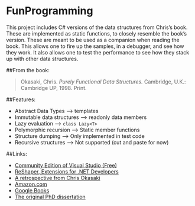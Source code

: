 # FunProgramming
This project includes C# versions of the data structures from Chris’s book.
These are implemented as static functions, to closely resemble the book’s version.
These are meant to be used as a companion when reading the book. This allows one to fire up the samples, in a debugger, and see how they work. It also allows one to test the performance to see how they stack up with other data structures.

##From the book:
>Okasaki, Chris. *Purely Functional Data Structures.* 
>Cambridge, U.K.: Cambridge UP, 1998. Print.

##Features:
- Abstract Data Types --&gt; templates
- Immutable data structures --&gt; readonly data members
- Lazy evaluation --&gt; `class Lazy<T>`
- Polymorphic recursion --&gt; Static member functions
- Structure dumping --&gt; Only implemented in test code
- Recursive structures --&gt; Not supported (cut and paste for now)

##Links:
- [Community Edition of Visual Studio (Free)](https://www.visualstudio.com/vs/community/)
- [ReShaper, Extensions for .NET Developers](https://www.jetbrains.com/resharper/)
- [A retrospective from Chris Okasaki](http://okasaki.blogspot.com/2008/02/ten-years-of-purely-functional-data.html)
- [Amazon.com](https://www.amazon.com/Purely-Functional-Structures-Chris-Okasaki/dp/0521663504/)
- [Google Books](https://books.google.com/books?id=SxPzSTcTalAC)
- [The original PhD dissertation](http://www.cs.cmu.edu/~rwh/theses/okasaki.pdf)

